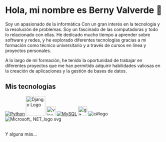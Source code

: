 # Hola, mi nombre es Berny Valverde 👋 



Soy un apasionado de la informática 
Con un gran interés en la tecnología y la resolución de problemas. Soy un fascinado de las computadoras y todo lo relacionado con ellas. He dedicado mucho tiempo a aprender sobre software y redes, y he explorado diferentes tecnologías  gracias a mi formación como técnico universitario y a través de cursos en línea y proyectos personales. 

A lo largo de mi formación, he tenido la oportunidad de trabajar en diferentes proyectos que me han permitido adquirir habilidades valiosas en la creación de aplicaciones y la gestión de bases de datos.

## Mis tecnologías


[![Python](https://img.shields.io/badge/Python-yellow?style=for-the-badge&logo=python&logoColor=white&labelColor=101010)]()
<img src="https://www.djangoproject.com/m/img/logos/django-logo-negative.png" alt="Django Logo" width="62"/>
<img src="https://code.visualstudio.com/assets/apple-touch-icon.png" alt="visual Logo" width="29"/>
[![MySQL](https://img.shields.io/badge/MySQL-4479A1?style=for-the-badge&logo=mysql&logoColor=white&labelColor=101010)]()
<img src="https://git-scm.com/images/logos/downloads/Git-Icon-1788C.png" alt="git Logo" width="29"/>
![c#logo](https://github.com/user-attachments/assets/1743aa37-18bd-4f2f-a668-7dc5e816a9ef)
![Microsoft_ NET_logo svg](https://github.com/user-attachments/assets/7584ef35-d869-4cdc-9310-157b12397e3a)

</br>
Y alguna más...
<!--
**Walt3rMel0n/Walt3rMel0n** is a ✨ _special_ ✨ repository because its `README.md` (this file) appears on your GitHub profile.

Here are some ideas to get you started:

- 🔭 I’m currently working on ...
- 🌱 I’m currently learning ...
- 👯 I’m looking to collaborate on ...
- 🤔 I’m looking for help with ...
- 💬 Ask me about ...
- 📫 How to reach me: ...
- 😄 Pronouns: ...
- ⚡ Fun fact: ...
-->
